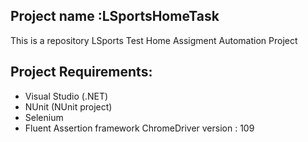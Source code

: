## Project name :LSportsHomeTask

This is a repository LSports Test Home Assigment Automation Project
## Project Requirements:
* Visual Studio (.NET)
* NUnit (NUnit project)
* Selenium
* Fluent Assertion framework
ChromeDriver version : 109
